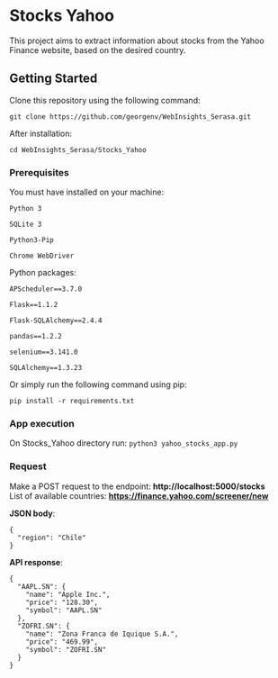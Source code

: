 
# Stocks Yahoo

  

This project aims to extract information about stocks from the Yahoo Finance website, based on the desired country.

  

## Getting Started

  

Clone this repository using the following command:

`git clone https://github.com/georgenv/WebInsights_Serasa.git`

  

After installation:

`cd WebInsights_Serasa/Stocks_Yahoo`

  

### Prerequisites

  

You must have installed on your machine:

```
Python 3

SQLite 3

Python3-Pip

Chrome WebDriver
```

  

Python packages:

  

```
APScheduler==3.7.0

Flask==1.1.2

Flask-SQLAlchemy==2.4.4

pandas==1.2.2

selenium==3.141.0

SQLAlchemy==1.3.23
```

Or simply run the following command using pip:

`pip install -r requirements.txt`

  

### App execution

On Stocks_Yahoo directory run: `python3 yahoo_stocks_app.py`

  
### Request
Make a POST request to the endpoint: **http://localhost:5000/stocks**\
List of available countries: **https://finance.yahoo.com/screener/new**

**JSON body**:
```
{
  "region": "Chile"
}
```

**API response**:
```
{
  "AAPL.SN": {
    "name": "Apple Inc.",
    "price": "128.30",
    "symbol": "AAPL.SN"
  },
  "ZOFRI.SN": {
    "name": "Zona Franca de Iquique S.A.",
    "price": "469.99",
    "symbol": "ZOFRI.SN"
  }
}